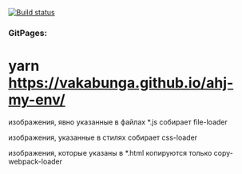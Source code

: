[![Build status](https://ci.appveyor.com/api/projects/status/giip4smuemeyb5qq?svg=true)](https://ci.appveyor.com/project/vakabunga/ahj-my-env)

### GitPages: 

# yarn https://vakabunga.github.io/ahj-my-env/

изображения, явно указанные в файлах *.js собирает file-loader

изображения, указанные в стилях собирает css-loader

изображения, которые указаны в *.html копируются только copy-webpack-loader